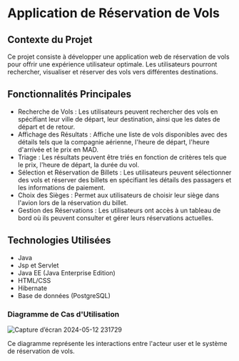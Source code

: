 # Application de Réservation de Vols

## Contexte du Projet

Ce projet consiste à développer une application web de réservation de vols pour offrir une expérience utilisateur optimale. Les utilisateurs pourront rechercher, visualiser et réserver des vols vers différentes destinations.

## Fonctionnalités Principales

- Recherche de Vols : Les utilisateurs peuvent rechercher des vols en spécifiant leur ville de départ, leur destination, ainsi que les dates de départ et de retour.
- Affichage des Résultats : Affiche une liste de vols disponibles avec des détails tels que la compagnie aérienne, l'heure de départ, l'heure d'arrivée et le prix en MAD.
- Triage : Les résultats peuvent être triés en fonction de critères tels que le prix, l'heure de départ, la durée du vol.
- Sélection et Réservation de Billets : Les utilisateurs peuvent sélectionner des vols et réserver des billets en spécifiant les détails des passagers et les informations de paiement.
- Choix des Sièges : Permet aux utilisateurs de choisir leur siège dans l'avion lors de la réservation du billet.
- Gestion des Réservations : Les utilisateurs ont accès à un tableau de bord où ils peuvent consulter et gérer leurs réservations actuelles.

## Technologies Utilisées

- Java
- Jsp et Servlet
- Java EE (Java Enterprise Edition)
- HTML/CSS
- Hibernate
- Base de données (PostgreSQL)
### Diagramme de Cas d'Utilisation

![Capture d’écran 2024-05-12 231729](https://github.com/Zouhayr-BAHOUMI/Reservation-Vols/assets/155726584/4ff9e543-13b7-44b6-8402-01baca7bb631)

Ce diagramme représente les interactions entre l'acteur user et le système de réservation de vols.

